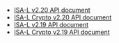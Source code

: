 * [ISA-L v2.20 API document](https://01.org/sites/default/files/documentation/isa-l_api_2.20.0.pdf)
* [ISA-L Crypto v2.20 API document](https://01.org/sites/default/files/documentation/isa-l_crypto_api_2.20.0.pdf)
* [ISA-L v2.19 API document](https://01.org/sites/default/files/documentation/isa-l_open_src_pub_2.19.0.pdf)
* [ISA-L Crypto v2.19 API document](https://01.org/sites/default/files/documentation/isa-l_open_src_crypto_2.19.0.pdf)
